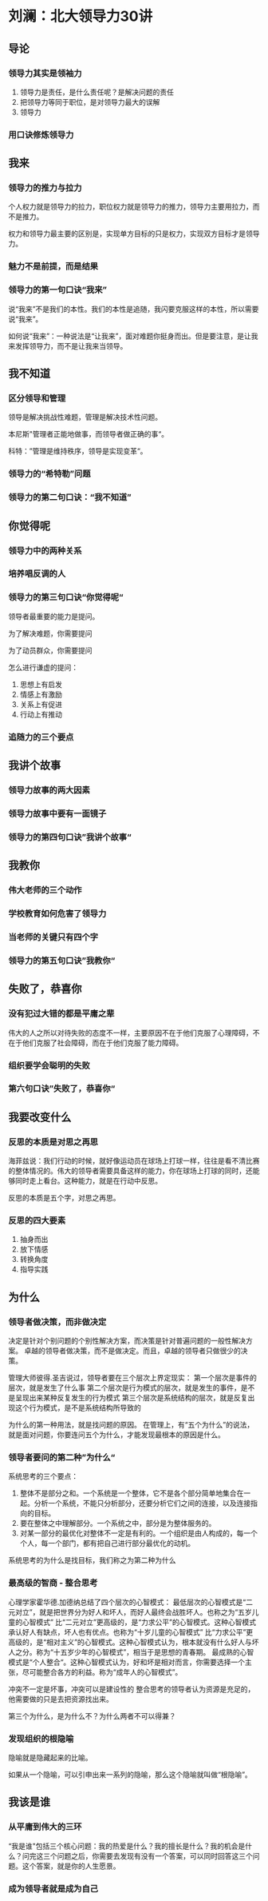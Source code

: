 # 刘澜：北大领导力30讲

## 导论

### 领导力其实是领袖力

1. 领导力是责任，是什么责任呢？是解决问题的责任
2. 把领导力等同于职位，是对领导力最大的误解
3. 领导力

### 用口诀修炼领导力

## 我来

### 领导力的推力与拉力

个人权力就是领导力的拉力，职位权力就是领导力的推力，领导力主要用拉力，而不是推力。

权力和领导力最主要的区别是，实现单方目标的只是权力，实现双方目标才是领导力。

### 魅力不是前提，而是结果

### 领导力的第一句口诀“我来”

说“我来”不是我们的本性。我们的本性是追随，我闪要克服这样的本性，所以需要说“我来”。

如何说“我来”：一种说法是“让我来”，面对难题你挺身而出。但是要注意，是让我来发挥领导力，而不是让我来当领导。

## 我不知道

### 区分领导和管理

领导是解决挑战性难题，管理是解决技术性问题。

本尼斯"管理者正能地做事，而领导者做正确的事“。

科特：”管理是维持秩序，领导是实现变革“。

### 领导力的“希特勒”问题

### 领导力的第二句口诀：“我不知道”

## 你觉得呢

### 领导力中的两种关系

### 培养唱反调的人

### 领导力的第三句口诀“你觉得呢“

领导者最重要的能力是提问。

为了解决难题，你需要提问

为了动员群众，你需要提问

怎么进行谦虚的提问：
1. 思想上有启发
2. 情感上有激励
3. 关系上有促进
4. 行动上有推动

### 追随力的三个要点

## 我讲个故事

### 领导力故事的两大因素

### 领导力故事中要有一面镜子

### 领导力的第四句口诀”我讲个故事“

## 我教你

### 伟大老师的三个动作

### 学校教育如何危害了领导力

### 当老师的关键只有四个字

### 领导力的第五句口诀”我教你“

## 失败了，恭喜你

### 没有犯过大错的都是平庸之辈

伟大的人之所以对待失败的态度不一样，主要原因不在于他们克服了心理障碍，不在于他们克服了社会障碍，而在于他们克服了能力障碍。

### 组织要学会聪明的失败

### 第六句口诀”失败了，恭喜你“

## 我要改变什么

### 反思的本质是对思之再思

海菲兹说：我们行动的时候，就好像运动员在球场上打球一样，往往是看不清比赛的整体情况的。伟大的领导者需要具备这样的能力，你在球场上打球的同时，还能够同时走上看台。这种能力，就是在行动中反思。

反思的本质是五个字，对思之再思。

### 反思的四大要素

1. 抽身而出
2. 放下情感
3. 转换角度
4. 指导实践

## 为什么

### 领导者做决策，而非做决定

决定是针对个别问题的个别性解决方案，而决策是针对普遍问题的一般性解决方案。
卓越的领导者做决策，而不是做决定。而且，卓越的领导者只做很少的决策。

管理大师彼得.圣吉说过，领导者要在三个层次上界定现实：
第一个层次是事件的层次，就是发生了什么事
第二个层次是行为模式的层次，就是发生的事件，是不是呈现出来某种反复发生的行为模式
第三个层次是系统结构的层次，就是反复出现这个行为模式，是不是系统结构所导致的

为什么的第一种用法，就是找问题的原因。
在管理上，有“五个为什么”的说法，就是面对问题，你要连问五个为什么，才能发现最根本的原因是什么。

### 领导者要问的第二种”为什么“

系统思考的三个要点：
1. 整体不是部分之和。一个系统是一个整体，它不是各个部分简单地集合在一起。分析一个系统，不能只分析部分，还要分析它们之间的连接，以及连接指向的目标。
2. 要在整体之中理解部分。一个系统之中，部分是为整体服务的。
3. 对某一部分的最优化对整体不一定是有利的。一个组织是由人构成的，每一个个人，每一个部门，都有把自己进行部分最优化的动机。

系统思考的为什么是找目标，我们称之为第二种为什么


### 最高级的智商 - 整合思考

心理学家霍华德.加德纳总结了四个层次的心智模式：
最低层次的心智模式是“二元对立”，就是把世界分为好人和坏人，而好人最终会战胜坏人。也称之为“五岁儿童的心智模式”
比“二元对立”更高级的，是“力求公平”的心智模式。这种心智模式承认好人有缺点，坏人也有优点。也称为“十岁儿童的心智模式”
比“力求公平”更高级的，是“相对主义”的心智模式。这种心智模式认为，根本就没有什么好人与坏人之分。称为“十五岁少年的心智模式”，相当于是思想的青春期。
最成熟的心智模式是“个人整合“。这种心智模式认为，好和坏是相对而言，你需要选择一个主张，尽可能整合各方的利益。称为“成年人的心智模式”。

冲突不一定是坏事，冲突可以是建设性的
整合思考的领导者认为资源是充足的，他需要做的只是去把资源找出来。

第三个为什么，是为什么不？为什么两者不可以得兼？

### 发现组织的根隐喻

隐喻就是隐藏起来的比喻。

如果从一个隐喻，可以引申出来一系列的隐喻，那么这个隐喻就叫做“根隐喻”。

## 我该是谁

### 从平庸到伟大的三环

“我是谁"包括三个核心问题：我的热爱是什么？我的擅长是什么？我的机会是什么？问完这三个问题之后，你需要去发现有没有一个答案，可以同时回答这三个问题。这个答案，就是你的人生愿景。

### 成为领导者就是成为自己
